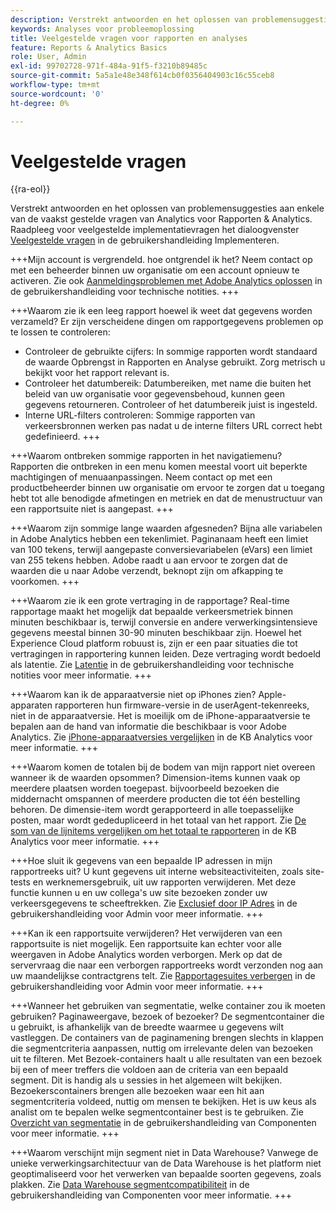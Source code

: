 ```yaml
---
description: Verstrekt antwoorden en het oplossen van problemensuggesties aan enkele van de vaakst gestelde vragen van Analytics.
keywords: Analyses voor probleemoplossing
title: Veelgestelde vragen voor rapporten en analyses
feature: Reports & Analytics Basics
role: User, Admin
exl-id: 99702728-971f-484a-91f5-f3210b89485c
source-git-commit: 5a5a1e48e348f614cb0f0356404903c16c55ceb8
workflow-type: tm+mt
source-wordcount: '0'
ht-degree: 0%

---
```


# Veelgestelde vragen

{{ra-eol}}

Verstrekt antwoorden en het oplossen van problemensuggesties aan enkele van de vaakst gestelde vragen van Analytics voor Rapporten &amp; Analytics. Raadpleeg voor veelgestelde implementatievragen het dialoogvenster [Veelgestelde vragen](/help/implement/faq.md) in de gebruikershandleiding Implementeren.

+++Mijn account is vergrendeld. hoe ontgrendel ik het?
Neem contact op met een beheerder binnen uw organisatie om een account opnieuw te activeren. Zie ook [Aanmeldingsproblemen met Adobe Analytics oplossen](/help/technotes/troubleshoot-login.md) in de gebruikershandleiding voor technische notities.
+++

+++Waarom zie ik een leeg rapport hoewel ik weet dat gegevens worden verzameld?
Er zijn verscheidene dingen om rapportgegevens problemen op te lossen te controleren:

* Controleer de gebruikte cijfers: In sommige rapporten wordt standaard de waarde Opbrengst in Rapporten en Analyse gebruikt. Zorg metrisch u bekijkt voor het rapport relevant is.
* Controleer het datumbereik: Datumbereiken, met name die buiten het beleid van uw organisatie voor gegevensbehoud, kunnen geen gegevens retourneren. Controleer of het datumbereik juist is ingesteld.
* Interne URL-filters controleren: Sommige rapporten van verkeersbronnen werken pas nadat u de interne filters URL correct hebt gedefinieerd.
+++

+++Waarom ontbreken sommige rapporten in het navigatiemenu?
Rapporten die ontbreken in een menu komen meestal voort uit beperkte machtigingen of menuaanpassingen. Neem contact op met een productbeheerder binnen uw organisatie om ervoor te zorgen dat u toegang hebt tot alle benodigde afmetingen en metriek en dat de menustructuur van een rapportsuite niet is aangepast.
+++

+++Waarom zijn sommige lange waarden afgesneden?
Bijna alle variabelen in Adobe Analytics hebben een tekenlimiet. Paginanaam heeft een limiet van 100 tekens, terwijl aangepaste conversievariabelen (eVars) een limiet van 255 tekens hebben. Adobe raadt u aan ervoor te zorgen dat de waarden die u naar Adobe verzendt, beknopt zijn om afkapping te voorkomen.
+++

+++Waarom zie ik een grote vertraging in de rapportage?
Real-time rapportage maakt het mogelijk dat bepaalde verkeersmetriek binnen minuten beschikbaar is, terwijl conversie en andere verwerkingsintensieve gegevens meestal binnen 30-90 minuten beschikbaar zijn. Hoewel het Experience Cloud platform robuust is, zijn er een paar situaties die tot vertragingen in rapportering kunnen leiden. Deze vertraging wordt bedoeld als latentie. Zie [Latentie](/help/technotes/latency.md) in de gebruikershandleiding voor technische notities voor meer informatie.
+++

+++Waarom kan ik de apparaatversie niet op iPhones zien?
Apple-apparaten rapporteren hun firmware-versie in de userAgent-tekenreeks, niet in de apparaatversie. Het is moeilijk om de iPhone-apparaatversie te bepalen aan de hand van informatie die beschikbaar is voor Adobe Analytics. Zie [iPhone-apparaatversies vergelijken](https://helpx.adobe.com/analytics/kb/comparing-iphone-device-versions.html) in de KB Analytics voor meer informatie.
+++

+++Waarom komen de totalen bij de bodem van mijn rapport niet overeen wanneer ik de waarden opsommen?
Dimension-items kunnen vaak op meerdere plaatsen worden toegepast. bijvoorbeeld bezoeken die middernacht omspannen of meerdere producten die tot één bestelling behoren. De dimensie-item wordt gerapporteerd in alle toepasselijke posten, maar wordt gededupliceerd in het totaal van het rapport. Zie [De som van de lijnitems vergelijken om het totaal te rapporteren](https://helpx.adobe.com/analytics/kb/sum-line-items-different-from-total.html) in de KB Analytics voor meer informatie.
+++

+++Hoe sluit ik gegevens van een bepaalde IP adressen in mijn rapportreeks uit?
U kunt gegevens uit interne websiteactiviteiten, zoals site-tests en werknemersgebruik, uit uw rapporten verwijderen. Met deze functie kunnen u en uw collega&#39;s uw site bezoeken zonder uw verkeersgegevens te scheeftrekken. Zie [Exclusief door IP Adres](/help/admin/admin/exclude-ip.md) in de gebruikershandleiding voor Admin voor meer informatie.
+++

+++Kan ik een rapportsuite verwijderen?
Het verwijderen van een rapportsuite is niet mogelijk. Een rapportsuite kan echter voor alle weergaven in Adobe Analytics worden verborgen. Merk op dat de servervraag die naar een verborgen rapportreeks wordt verzonden nog aan uw maandelijkse contractgrens telt. Zie [Rapportagesuites verbergen](/help/admin/admin/company/c-hide-report-suites.md) in de gebruikershandleiding voor Admin voor meer informatie.
+++

+++Wanneer het gebruiken van segmentatie, welke container zou ik moeten gebruiken? Paginaweergave, bezoek of bezoeker?
De segmentcontainer die u gebruikt, is afhankelijk van de breedte waarmee u gegevens wilt vastleggen. De containers van de paginamening brengen slechts in klappen die segmentcriteria aanpassen, nuttig om irrelevante delen van bezoeken uit te filteren. Met Bezoek-containers haalt u alle resultaten van een bezoek bij een of meer treffers die voldoen aan de criteria van een bepaald segment. Dit is handig als u sessies in het algemeen wilt bekijken. Bezoekerscontainers brengen alle bezoeken waar een hit aan segmentcriteria voldeed, nuttig om mensen te bekijken. Het is uw keus als analist om te bepalen welke segmentcontainer best is te gebruiken. Zie [Overzicht van segmentatie](/help/components/segmentation/seg-overview.md) in de gebruikershandleiding van Componenten voor meer informatie.
+++

+++Waarom verschijnt mijn segment niet in Data Warehouse?
Vanwege de unieke verwerkingsarchitectuur van de Data Warehouse is het platform niet geoptimaliseerd voor het verwerken van bepaalde soorten gegevens, zoals plakken. Zie [Data Warehouse segmentcompatibiliteit](/help/components/segmentation/seg-reference/seg-compatibility.md) in de gebruikershandleiding van Componenten voor meer informatie.
+++
